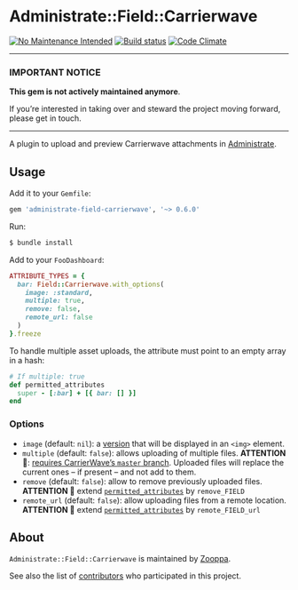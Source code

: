 # Administrate::Field::Carrierwave

[![No Maintenance Intended](https://unmaintained.tech/badge.svg)](https://unmaintained.tech/) [![Build status](https://github.com/zooppa/administrate-field-carrierwave/actions/workflows/build.yml/badge.svg)](https://github.com/zooppa/administrate-field-carrierwave/actions/workflows/build.yml) [![Code Climate](https://codeclimate.com/github/zooppa/administrate-field-carrierwave/badges/gpa.svg)](https://codeclimate.com/github/zooppa/administrate-field-carrierwave)

---

### IMPORTANT NOTICE

**This gem is not actively maintained anymore**.

If you’re interested in taking over and steward the project moving forward, please get in touch.

---

A plugin to upload and preview Carrierwave attachments in [Administrate].

## Usage

Add it to your `Gemfile`:

```ruby
gem 'administrate-field-carrierwave', '~> 0.6.0'
```

Run:

```bash
$ bundle install
```

Add to your `FooDashboard`:

```ruby
ATTRIBUTE_TYPES = {
  bar: Field::Carrierwave.with_options(
    image: :standard,
    multiple: true,
    remove: false,
    remote_url: false
  )
}.freeze
```

To handle multiple asset uploads, the attribute must point to an empty array in a hash:

```ruby
# If multiple: true
def permitted_attributes
  super - [:bar] + [{ bar: [] }]
end
```

### Options

- `image` (default: `nil`): a [version] that will be displayed in an `<img>` element.
- `multiple` (default: `false`): allows uploading of multiple files. **ATTENTION 🚨**: [requires CarrierWave’s `master` branch](https://github.com/carrierwaveuploader/carrierwave#multiple-file-uploads). Uploaded files will replace the current ones – if present – and not add to them.
- `remove` (default: `false`): allow to remove previously uploaded files. **ATTENTION 🚨** extend [`permitted_attributes`](https://github.com/thoughtbot/administrate/issues/990#issuecomment-339066788) by `remove_FIELD`
- `remote_url` (default: `false`): allow uploading files from a remote location. **ATTENTION 🚨** extend [`permitted_attributes`](https://github.com/thoughtbot/administrate/issues/990#issuecomment-339066788) by `remote_FIELD_url`

## About

`Administrate::Field::Carrierwave` is maintained by [Zooppa].

See also the list of [contributors](https://github.com/zooppa/administrate-field-carrierwave/contributors) who participated in this project.

[administrate]: https://github.com/thoughtbot/administrate
[version]: https://github.com/carrierwaveuploader/carrierwave#adding-versions
[zooppa]: https://www.zooppa.com/
